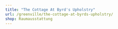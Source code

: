 ```yaml
---
title: "The Cottage At Byrd's Upholstry"
url: /greenville/the-cottage-at-byrds-upholstry/
shop: Raumausstattung
---
```

